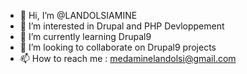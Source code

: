 - 👋 Hi, I’m @LANDOLSIAMINE
- 👀 I’m interested in Drupal and PHP Devloppement
- 🌱 I’m currently learning Drupal9 
- 💞️ I’m looking to collaborate on Drupal9 projects
- 📫 How to reach me : medaminelandolsi@gmail.com

<!---
LANDOLSIAMINE/LANDOLSIAMINE is a ✨ special ✨ repository because its `README.md` (this file) appears on your GitHub profile.
You can click the Preview link to take a look at your changes.
--->

